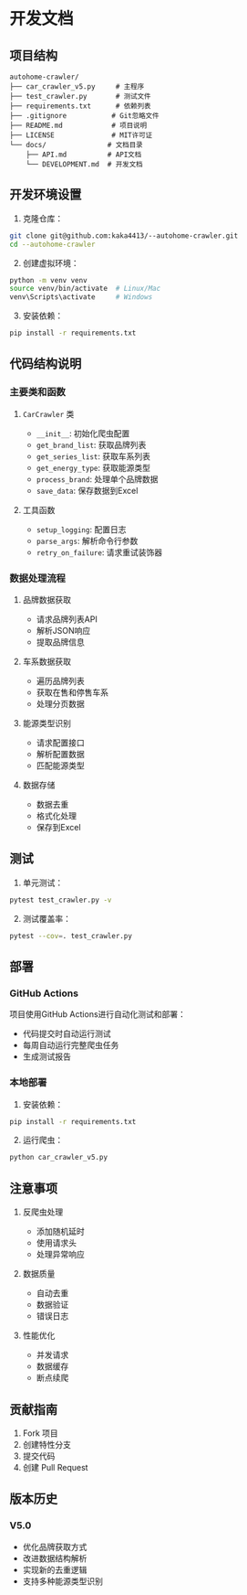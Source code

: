 # 开发文档

## 项目结构

```
autohome-crawler/
├── car_crawler_v5.py     # 主程序
├── test_crawler.py       # 测试文件
├── requirements.txt      # 依赖列表
├── .gitignore           # Git忽略文件
├── README.md            # 项目说明
├── LICENSE              # MIT许可证
└── docs/               # 文档目录
    ├── API.md          # API文档
    └── DEVELOPMENT.md  # 开发文档
```

## 开发环境设置

1. 克隆仓库：
```bash
git clone git@github.com:kaka4413/--autohome-crawler.git
cd --autohome-crawler
```

2. 创建虚拟环境：
```bash
python -m venv venv
source venv/bin/activate  # Linux/Mac
venv\Scripts\activate     # Windows
```

3. 安装依赖：
```bash
pip install -r requirements.txt
```

## 代码结构说明

### 主要类和函数

1. `CarCrawler` 类
   - `__init__`: 初始化爬虫配置
   - `get_brand_list`: 获取品牌列表
   - `get_series_list`: 获取车系列表
   - `get_energy_type`: 获取能源类型
   - `process_brand`: 处理单个品牌数据
   - `save_data`: 保存数据到Excel

2. 工具函数
   - `setup_logging`: 配置日志
   - `parse_args`: 解析命令行参数
   - `retry_on_failure`: 请求重试装饰器

### 数据处理流程

1. 品牌数据获取
   - 请求品牌列表API
   - 解析JSON响应
   - 提取品牌信息

2. 车系数据获取
   - 遍历品牌列表
   - 获取在售和停售车系
   - 处理分页数据

3. 能源类型识别
   - 请求配置接口
   - 解析配置数据
   - 匹配能源类型

4. 数据存储
   - 数据去重
   - 格式化处理
   - 保存到Excel

## 测试

1. 单元测试：
```bash
pytest test_crawler.py -v
```

2. 测试覆盖率：
```bash
pytest --cov=. test_crawler.py
```

## 部署

### GitHub Actions

项目使用GitHub Actions进行自动化测试和部署：
- 代码提交时自动运行测试
- 每周自动运行完整爬虫任务
- 生成测试报告

### 本地部署

1. 安装依赖：
```bash
pip install -r requirements.txt
```

2. 运行爬虫：
```bash
python car_crawler_v5.py
```

## 注意事项

1. 反爬虫处理
   - 添加随机延时
   - 使用请求头
   - 处理异常响应

2. 数据质量
   - 自动去重
   - 数据验证
   - 错误日志

3. 性能优化
   - 并发请求
   - 数据缓存
   - 断点续爬

## 贡献指南

1. Fork 项目
2. 创建特性分支
3. 提交代码
4. 创建 Pull Request

## 版本历史

### V5.0
- 优化品牌获取方式
- 改进数据结构解析
- 实现新的去重逻辑
- 支持多种能源类型识别 
